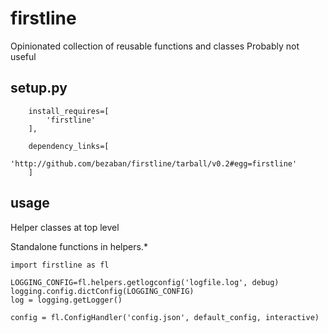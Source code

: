 # firstline 

Opinionated collection of reusable functions and classes
Probably not useful 

## setup.py 
```    
    install_requires=[
        'firstline'
    ],

    dependency_links=[
        'http://github.com/bezaban/firstline/tarball/v0.2#egg=firstline'
    ]
```

## usage

Helper classes at top level

Standalone functions in helpers.* 


```
import firstline as fl

LOGGING_CONFIG=fl.helpers.getlogconfig('logfile.log', debug)
logging.config.dictConfig(LOGGING_CONFIG)
log = logging.getLogger()

config = fl.ConfigHandler('config.json', default_config, interactive)

```
